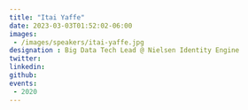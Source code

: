 ```yaml
---
title: "Itai Yaffe"
date: 2023-03-03T01:52:02-06:00
images: 
 - /images/speakers/itai-yaffe.jpg
designation : Big Data Tech Lead @ Nielsen Identity Engine
twitter: 
linkedin: 
github: 
events:
 - 2020
---
```



